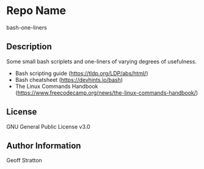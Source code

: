 Repo Name
=========
bash-one-liners

Description
---------------
Some small bash scriplets and one-liners of varying degrees of usefulness.

* Bash scripting guide (https://tldp.org/LDP/abs/html/)
* Bash cheatsheet (https://devhints.io/bash)
* The Linux Commands Handbook (https://www.freecodecamp.org/news/the-linux-commands-handbook/)

License
-------
GNU General Public License v3.0

Author Information
------------------
Geoff Stratton
